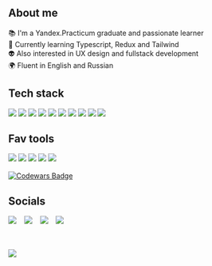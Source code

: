 ## About me
📚 I'm a Yandex.Practicum graduate and passionate learner <br>
🔭 Currently learning Typescript, Redux and Tailwind <br>
👽 Also interested in UX design and fullstack development <br>
🌍 Fluent in English and Russian <br>
 
## Tech stack
<img src="https://img.shields.io/badge/HTML5-424661?style=for-the-badge&logo=HTML5&logoColor=E96227"/> <img src="https://img.shields.io/badge/CSS3-3a405a?style=for-the-badge&logo=CSS3&logoColor=2662EA"/> <img src="https://img.shields.io/badge/Sass-424661?style=for-the-badge&logo=sass&logoColor=C56394"/> <img src="https://img.shields.io/badge/Javascript-4a4e69?style=for-the-badge&logo=javascript&logoColor=F0D81D"/> <img src="https://img.shields.io/badge/React-4a4e69?style=for-the-badge&logo=react&logoColor=5FD3F3"/> <img src="https://img.shields.io/badge/MongoDB-424661?style=for-the-badge&logo=MongoDB&logoColor=7CB705"/> <img src="https://img.shields.io/badge/Git-3a405a?style=for-the-badge&logo=git&logoColor=E94D31"/> <img src="https://img.shields.io/badge/Node.js-424661?style=for-the-badge&logo=NODE.js&logoColor=7CB705"/> <img src="https://img.shields.io/badge/Express-4a4e69?style=for-the-badge&logo=Express&logoColor=black"/> <img src="https://img.shields.io/badge/TypeScript-3a405a?style=for-the-badge&logo=TypeScript&logoColor=3174C0"/>

## Fav tools
<img src="https://img.shields.io/badge/Webpack-4a4e69?style=for-the-badge&logo=Webpack&logoColor=8BCFF3"/> <img src="https://img.shields.io/badge/Figma-424661?style=for-the-badge&logo=Figma&logoColor=F76E60"/> <img src="https://img.shields.io/badge/WebStorm-3a405a?style=for-the-badge&logo=WebStorm&logoColor=00C6D1"/> <img src="https://img.shields.io/badge/VSCode-424661?style=for-the-badge&logo=Visual Studio Code&logoColor=2B7BB4"/> <img src="https://img.shields.io/badge/Slack-4a4e69?style=for-the-badge&logo=Slack&logoColor=D91E57"/>
<br><br>
[![Codewars Badge](https://www.codewars.com/users/julbrn/badges/small)](https://www.codewars.com/users/julbrn)

## Socials
<a href="https://t.me/julienneb" target="blank"><img src="https://img.shields.io/badge/Telegram-29A4E4?style=flat&logo=Telegram&logoColor=white"/></a>&nbsp;&nbsp;&nbsp;&nbsp;<a href="https://www.linkedin.com/in/julbrn/" target="blank"><img src="https://img.shields.io/badge/Linkedin-0963BC?style=flat&logo=Linkedin&logoColor=white"/></a>&nbsp;&nbsp;&nbsp;&nbsp;<a href="https://codepen.io/julbrn" target="blank"><img src="https://img.shields.io/badge/Codepen-white?style=flat&logo=Codepen&logoColor=202020"/></a>&nbsp;&nbsp;&nbsp;&nbsp;<a href="https://www.codewars.com/users/julbrn"><img src="https://img.shields.io/badge/Codewars-white?style=flat&logo=Codewars&logoColor=202020"/></a>

<br><br>
![](https://komarev.com/ghpvc/?username=julbrn&color=3a405a&style=flat-square)

